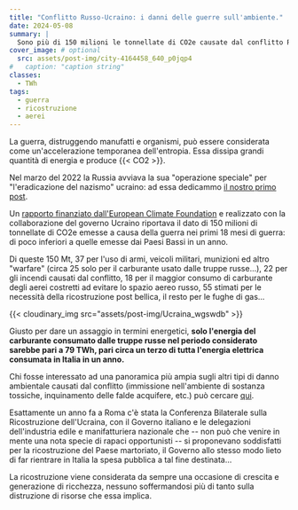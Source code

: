 ```yaml
---
title: "Conflitto Russo-Ucraino: i danni delle guerre sull'ambiente."
date: 2024-05-08
summary: |
  Sono più di 150 milioni le tonnellate di CO2e causate dal conflitto Russo-Ucraino. Delle guerre in corso si tende tristemente a tenere in maggiore considerazione le opportunità economiche legate alla ricostruzione che gli enormi danni ambientali (oltre agli altri...).
cover_image: # optional
  src: assets/post-img/city-4164458_640_p0jqp4
#   caption: "caption string"
classes:
  - TWh
tags:
  - guerra
  - ricostruzione
  - aerei
---
```


La guerra, distruggendo manufatti e organismi, può essere considerata come un'accelerazione temporanea dell'entropia. Essa dissipa grandi quantità di energia e produce {{< CO2 >}}.

Nel marzo del 2022 la Russia avviava la sua "operazione speciale" per "l'eradicazione del nazismo" ucraino: ad essa dedicammo [il nostro primo post](https://resconda.it/articles/in-viaggio-verso-kiev/).

Un [rapporto finanziato dall'European Climate Foundation](https://climatefocus.com/wp-content/uploads/2023/12/20231201_ClimateDamageWarUkraine18monthsEN.pdf) e realizzato con la collaborazione del governo Ucraino riportava il dato di 150 milioni di tonnellate di CO2e emesse a causa della guerra nei primi 18 mesi di guerra: di poco inferiori a quelle emesse dai Paesi Bassi in un anno.

Di queste 150 Mt, 37 per l'uso di armi, veicoli militari, munizioni ed altro "warfare" (circa 25 solo per il carburante usato dalle truppe russe...), 22 per gli incendi causati dal conflitto, 18 per il maggior consumo di carburante degli aerei costretti ad evitare lo spazio aereo russo, 55 stimati per le necessità della ricostruzione post bellica, il resto per le fughe di gas\...

{{< cloudinary_img src="assets/post-img/Ucraina_wgswdb" >}}

Giusto per dare un assaggio in termini energetici, **solo l'energia del carburante consumato dalle truppe russe nel periodo considerato sarebbe pari a 79 TWh, pari circa un terzo di tutta l'energia elettrica consumata in Italia in un anno.**

Chi fosse interessato ad una panoramica più ampia sugli altri tipi di danno ambientale causati dal conflitto (immissione nell'ambiente di sostanza tossiche, inquinamento delle falde acquifere, etc.) può cercare [qui](https://ceobs.org/wp-content/uploads/2024/02/Assessing-Environmental-Damage-in-Ukraine.pdf).

Esattamente un anno fa a Roma c'è stata la Conferenza Bilaterale sulla Ricostruzione dell'Ucraina, con il Governo italiano e le delegazioni dell'industria edile e manifatturiera nazionale che -- non può che venire in mente una nota specie di rapaci opportunisti -- si proponevano soddisfatti per la ricostruzione del Paese martoriato, il Governo allo stesso modo lieto di far rientrare in Italia la spesa pubblica a tal fine destinata\...

La ricostruzione viene considerata da sempre una occasione di crescita e generazione di ricchezza, nessuno soffermandosi più di tanto sulla distruzione di risorse che essa implica.


<!--
  created 2024-05-08 18:42:35.41242 +0200 CEST m=+0.089908626
-->